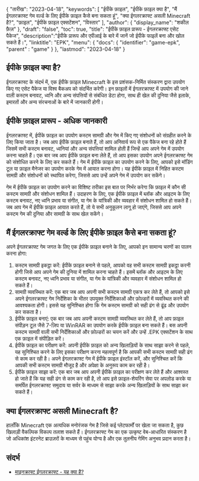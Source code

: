{
"तारीख": "2023-04-18",
  "keywords": [
"ईपीके फ़ाइल",
"ईपीके फ़ाइल क्या है",
"मैं ईगलरक्राफ्ट गेम वर्ल्ड के लिए ईपीके फ़ाइल कैसे बना सकता हूं",
"क्या ईगलरक्राफ्ट असली Minecraft है?",
"फ़ाइल",
"ईपीके फ़ाइल एक्सटेंशन",
"विस्तार"
],
  "author": {
"display_name": "शकील फ़ैज़"
},
"draft": "false",
"toc": true,
"title": "ईपीके फ़ाइल प्रारूप - ईगलरक्राफ्ट एसेट पैकेज",
  "description":"ईपीके प्रारूप और एपीआई के बारे में जानें जो ईपीके फाइलें बना और खोल सकते हैं।",
"linktitle": "EPK",
  "menu": {
    "docs": {
      "identifier": "game-epk",
"parent" : "game"
}
},
"lastmod": "2023-04-18"
}

## ईपीके फ़ाइल क्या है?

ईगलरक्राफ्ट के संदर्भ में, एक ईपीके फ़ाइल Minecraft के इस प्रशंसक-निर्मित संस्करण द्वारा उपयोग किए गए एसेट पैकेज या विश्व बैकअप को संदर्भित करेगी। इन फ़ाइलों में ईगलरक्राफ्ट में उपयोग की जाने वाली कस्टम बनावट, ध्वनि और अन्य संपत्तियों से संबंधित डेटा होगा, साथ ही खेल की दुनिया जैसे इलाके, इमारतों और अन्य संरचनाओं के बारे में जानकारी होगी।

## ईपीके फ़ाइल प्रारूप - अधिक जानकारी

ईगलरक्राफ्ट में, ईपीके फ़ाइल का उपयोग कस्टम सामग्री और गेम में किए गए संशोधनों को संग्रहीत करने के लिए किया जाता है। जब आप ईपीके फ़ाइल बनाते हैं, तो आप अनिवार्य रूप से एक पैकेज बना रहे होते हैं जिसमें सभी कस्टम बनावट, ध्वनियां और अन्य संपत्तियां शामिल होती हैं जिन्हें आप अपने गेम में उपयोग करना चाहते हैं। एक बार जब आप ईपीके फ़ाइल बना लेते हैं, तो आप इसका उपयोग अपने ईगलरक्राफ्ट गेम को संशोधित करने के लिए कर सकते हैं। गेम में ईपीके फ़ाइल का उपयोग करने के लिए, आपको इसे मॉडिंग टूल या फ़ाइल मैनेजर का उपयोग करके गेम में आयात करना होगा। यह ईपीके फ़ाइल में निहित कस्टम सामग्री और संशोधनों को स्थापित करेगा, जिससे आप उन्हें अपने गेम में उपयोग कर सकेंगे।

गेम में ईपीके फ़ाइल का उपयोग करने का विशिष्ट तरीका इस बात पर निर्भर करेगा कि फ़ाइल में कौन सी कस्टम सामग्री और संशोधन शामिल हैं। उदाहरण के लिए, एक ईपीके फ़ाइल में ब्लॉक और आइटम के लिए कस्टम बनावट, नए ध्वनि प्रभाव या संगीत, या गेम के यांत्रिकी और व्यवहार में संशोधन शामिल हो सकते हैं। जब आप गेम में ईपीके फ़ाइल आयात करते हैं, तो ये सभी अनुकूलन लागू हो जाएंगे, जिससे आप अपने कस्टम गेम की दुनिया और सामग्री के साथ खेल सकेंगे।

## मैं ईगलरक्राफ्ट गेम वर्ल्ड के लिए ईपीके फ़ाइल कैसे बना सकता हूं?

अपने ईगलरक्राफ्ट गेम जगत के लिए एक ईपीके फ़ाइल बनाने के लिए, आपको इन सामान्य चरणों का पालन करना होगा:

1. कस्टम सामग्री इकट्ठा करें: ईपीके फ़ाइल बनाने से पहले, आपको वह सभी कस्टम सामग्री इकट्ठा करनी होगी जिसे आप अपने गेम की दुनिया में शामिल करना चाहते हैं। इसमें ब्लॉक और आइटम के लिए कस्टम बनावट, नए ध्वनि प्रभाव या संगीत, या गेम के यांत्रिकी और व्यवहार में संशोधन शामिल हो सकते हैं।
2. सामग्री व्यवस्थित करें: एक बार जब आप अपनी सभी कस्टम सामग्री एकत्र कर लेते हैं, तो आपको इसे अपने ईगलरक्राफ्ट गेम निर्देशिका के भीतर उपयुक्त निर्देशिकाओं और फ़ोल्डरों में व्यवस्थित करने की आवश्यकता होगी। इससे यह सुनिश्चित होगा कि गेम कस्टम सामग्री को सही ढंग से ढूंढ और उपयोग कर सकता है।
3. ईपीके फ़ाइल बनाएं: एक बार जब आप अपनी कस्टम सामग्री व्यवस्थित कर लेते हैं, तो आप फ़ाइल संपीड़न टूल जैसे 7-ज़िप या WinRAR का उपयोग करके ईपीके फ़ाइल बना सकते हैं। बस अपनी कस्टम सामग्री वाली सभी निर्देशिकाओं और फ़ोल्डरों का चयन करें और उन्हें .EPK एक्सटेंशन के साथ एक फ़ाइल में संपीड़ित करें।
4. ईपीके फ़ाइल का परीक्षण करें: अपनी ईपीके फ़ाइल को अन्य खिलाड़ियों के साथ साझा करने से पहले, यह सुनिश्चित करने के लिए इसका परीक्षण करना महत्वपूर्ण है कि आपकी सभी कस्टम सामग्री सही ढंग से काम कर रही है। अपने ईगलरक्राफ्ट गेम में ईपीके फ़ाइल इंस्टॉल करें, और सुनिश्चित करें कि आपकी सभी कस्टम सामग्री मौजूद है और अपेक्षा के अनुरूप काम कर रही है।
5. ईपीके फ़ाइल साझा करें: एक बार जब आप अपनी ईपीके फ़ाइल का परीक्षण कर लेते हैं और आश्वस्त हो जाते हैं कि यह सही ढंग से काम कर रही है, तो आप इसे फ़ाइल-शेयरिंग सेवा पर अपलोड करके या समर्पित ईगलरक्राफ्ट समुदाय या सर्वर के माध्यम से साझा करके अन्य खिलाड़ियों के साथ साझा कर सकते हैं।

## क्या ईगलरक्राफ्ट असली Minecraft है?

हालाँकि Minecraft एक अत्यधिक मनोरंजक गेम है जिसे कई प्लेटफार्मों पर खेला जा सकता है, कुछ खिलाड़ी वैकल्पिक विकल्प तलाश सकते हैं। ईगलरक्राफ्ट गेम का एक उत्कृष्ट वेब-आधारित संस्करण है जो अधिकांश इंटरनेट ब्राउज़रों के माध्यम से पहुंच योग्य है और एक तुलनीय गेमिंग अनुभव प्रदान करता है।

## संदर्भ
* [माइनक्राफ्ट ईगलरक्राफ्ट - यह क्या है?](https://apexमाइनक्राफ्टहोस्टिंग.com/ईगलरक्राफ्ट-माइनक्राफ्ट/)

